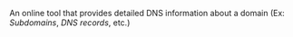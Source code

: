An online tool that provides detailed DNS information about a domain (Ex: *Subdomains*, *DNS records*, etc.)
